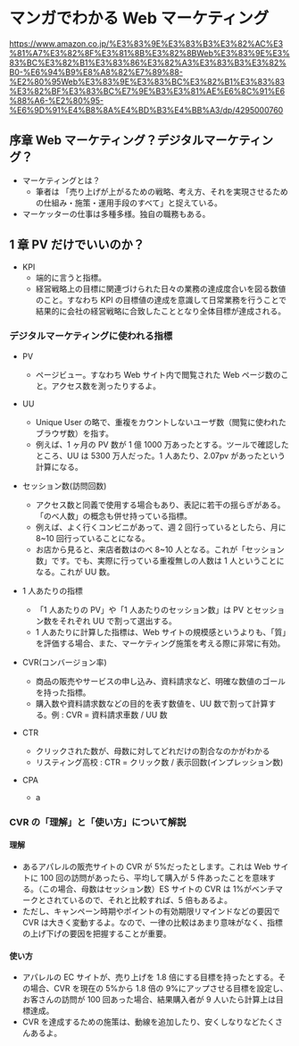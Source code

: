 # マンガでわかる Web マーケティング

https://www.amazon.co.jp/%E3%83%9E%E3%83%B3%E3%82%AC%E3%81%A7%E3%82%8F%E3%81%8B%E3%82%8BWeb%E3%83%9E%E3%83%BC%E3%82%B1%E3%83%86%E3%82%A3%E3%83%B3%E3%82%B0-%E6%94%B9%E8%A8%82%E7%89%88-%E2%80%95Web%E3%83%9E%E3%83%BC%E3%82%B1%E3%83%83%E3%82%BF%E3%83%BC%E7%9E%B3%E3%81%AE%E6%8C%91%E6%88%A6-%E2%80%95-%E6%9D%91%E4%B8%8A%E4%BD%B3%E4%BB%A3/dp/4295000760

## 序章 Web マーケティング？デジタルマーケティング？

- マーケティングとは？
  - 筆者は 「売り上げが上がるための戦略、考え方、それを実現させるための仕組み・施策・運用手段のすべて」と捉えている。
- マーケッターの仕事は多種多様。独自の職務もある。

## 1 章 PV だけでいいのか？

- KPI
  - 端的に言うと指標。
  - 経営戦略上の目標に関連づけられた日々の業務の達成度合いを図る数値のこと。すなわち KPI の目標値の達成を意識して日常業務を行うことで結果的に会社の経営戦略に合致したこととなり全体目標が達成される。

### デジタルマーケティングに使われる指標

- PV

  - ページビュー。すなわち Web サイト内で閲覧された Web ページ数のこと。アクセス数を測ったりするよ。

- UU

  - Unique User の略で、重複をカウントしないユーザ数（閲覧に使われたブラウザ数）を指す。
  - 例えば、1 ヶ月の PV 数が 1 億 1000 万あったとする。ツールで確認したところ、UU は 5300 万人だった。1 人あたり、2.07pv があったという計算になる。

- セッション数(訪問回数)

  - アクセス数と同義で使用する場合もあり、表記に若干の揺らぎがある。「のべ人数」の概念も併せ持っている指標。
  - 例えば、よく行くコンビニがあって、週 2 回行っているとしたら、月に 8~10 回行っていることになる。
  - お店から見ると、来店者数はのべ 8~10 人となる。これが「セッション数」です。でも、実際に行っている重複無しの人数は 1 人ということになる。これが UU 数。

- 1 人あたりの指標

  - 「1 人あたりの PV」や「1 人あたりのセッション数」は PV とセッション数をそれぞれ UU で割って選出する。
  - 1 人あたりに計算した指標は、Web サイトの規模感というよりも、「質」を評価する場合、また、マーケティング施策を考える際に非常に有効。

- CVR(コンバージョン率)

  - 商品の販売やサービスの申し込み、資料請求など、明確な数値のゴールを持った指標。
  - 購入数や資料請求数などの目的を表す数値を、UU 数で割って計算する。例 : CVR = 資料請求車数 / UU 数

- CTR

  - クリックされた数が、母数に対してどれだけの割合なのかがわかる
  - リスティング高校 : CTR = クリック数 / 表示回数(インプレッション数)

- CPA
  - a

### CVR の「理解」と「使い方」について解説

#### 理解

- あるアパレルの販売サイトの CVR が 5%だったとします。これは Web サイトに 100 回の訪問があったら、平均して購入が 5 件あったことを意味する。（この場合、母数はセッション数）ES サイトの CVR は 1%がベンチマークとされているので、それと比較すれば、5 倍もあるよ。
- ただし、キャンペーン時期やポイントの有効期限リマインドなどの要因で CVR は大きく変動するよ。なので、一律の比較はあまり意味がなく、指標の上げ下げの要因を把握することが重要。

#### 使い方

- アパレルの EC サイトが、売り上げを 1.8 倍にする目標を持ったとする。その場合、CVR を現在の 5%から 1.8 倍の 9%にアップさせる目標を設定し、お客さんの訪問が 100 回あった場合、結果購入者が 9 人いたら計算上は目標達成。
- CVR を達成するための施策は、動線を追加したり、安くしなりなどたくさんあるよ。
